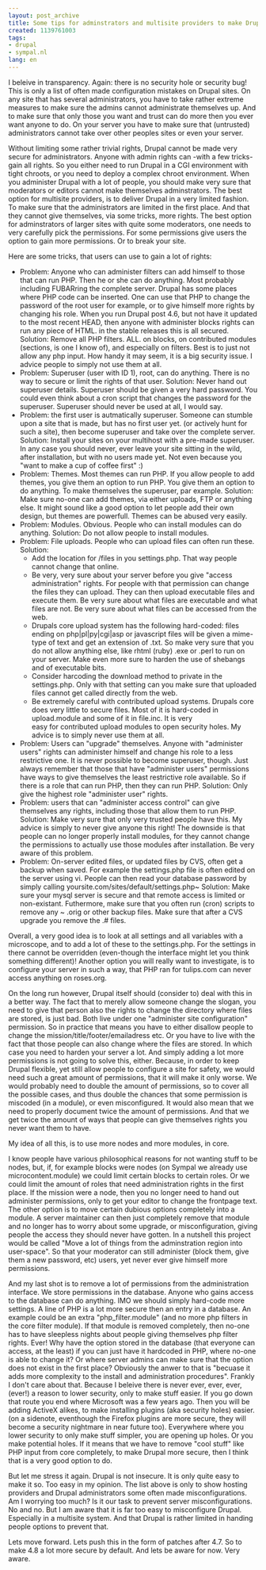 ```yaml
---
layout: post_archive
title: Some tips for adminstrators and multisite providers to make Drupal more secure.
created: 1139761003
tags:
- drupal
- sympal.nl
lang: en
---
```

I beleive in transparency. Again: there is no security hole or security bug! This is only a list of often made configuration mistakes on Drupal sites. On any site that has several administrators, you have to take rather extreme measures to make sure the admins cannot administrate themselves up. And to make sure that only those you want and trust can do more then you ever want anyone to do. On your server you have to make sure that (untrusted) administrators cannot take over other peoples sites or even your server.

Without limiting some rather trivial rights, Drupal cannot be made very secure for administrators. Anyone with admin rights can -with a few tricks- gain all rights. So you either need to run Drupal in a CGI environment with tight chroots, or you need to deploy a complex chroot environment. When you administer Drupal with a lot of people, you should make very sure that moderators or editors cannot make themselves adminstrators.
The best option for multisite providers, is to deliver Drupal in a very limited fashion. To make sure that the administrators are limited in the first place. And that they cannot give themselves, via some tricks, more rights.
The best option for adminstrators of larger sites with quite some moderators, one needs to very carefully pick the permissions. For some permissions give users the option to gain more permissions. Or to break your site.

Here are some tricks, that users can use to gain a lot of rights:
<ul>
<li>Problem: Anyone who can administer filters can add himself to those that can run PHP. Then he or she can do anything. Most probably including FUBARring the complete server. Drupal has some places where PHP code can be inserted. One can use that PHP to change the password of the root user for example, or to give himself more rights by changing his role. When you run Drupal post 4.6, but not have it updated to the most recent HEAD, then anyone with administer blocks rights can run any piece of HTML. in the stable releases this is all secured.
Solution: Remove all PHP filters. ALL. on blocks, on contributed modules (sections, is one I know of), and especially on filters. Best is to just not allow any php input. How handy it may seem, it is a big security issue. I advice people to simply not use them at all.</li>
<li>Problem: Superuser (user with ID 1), root, can do anything. There is no way to secure or limit the rights of that user.
Solution: Never hand out superuser details. Superuser should be given a very hard password. You could even think about a cron script that changes the password for the superuser. Superuser should never be used at all, I would say.</li>
<li>Problem: the first user is autmatically superuser. Someone can stumble upon a site that is made, but has no first user yet. (or actively hunt for such a site), then become superuser and take over the complete server.
Solution: Install your sites on your multihost with a pre-made superuser. In any case you should never, ever leave your site sitting in the wild, after installation, but with no users made yet. Not even because you "want to make a cup of coffee first" :)</li>
<li>Problem: Themes. Most themes can run PHP. If you allow people to add themes, you give them an option to run PHP. You give them an option to do anything. To make themselves the superuser, par example.
Solution: Make sure no-one can add themes, via either uploads, FTP or anything else. It might sound like a good option to let people add their own design, but themes are powerfull. Themes can be abused very easily.</li>
<li>Problem: Modules. Obvious. People who can install modules can do anything.
Solution: Do not allow people to install modules.</li>
<li>Problem: File uploads. People who can upload files can often run these.
Solution:
 <ul>
  <li>Add the location for /files in you settings.php. That way people cannot change that online.</li>
  <li>Be very, very sure about your server before you give "access administration" rights. For people with that permission can change the files they can upload. They can then upload executable files and execute them. Be very sure about what files are executable and what files are not. Be very sure about what files can be accessed from the web.</li>
  <li>Drupals core upload system has the following hard-coded: files ending on php|pl|py|cgi|asp or javascript files will be given a mime-type of text and get an extension of .txt. So make very sure that you do not allow anything else, like rhtml (ruby) .exe or .perl to run on your server. Make even more sure to harden the use of shebangs and of executable bits.</li>
  <li>Consider harcoding the download method to private in the settings.php. Only with that setting can you make sure that uploaded files cannot get called directly from the web.</li>
  <li>Be extremely careful with contributed upload systems. Drupals core does very little to secure files. Most of it is hard-coded in upload.module and some of it in file.inc. It is very</li> easy for contributed upload modules to open security holes. My advice is to simply never use them at all.
 </ul></li>
<li>Problem: Users can "upgrade" themselves. Anyone with "administer users" rights can administer himself and change his role to a less restrictive one. It is never possible to become superuser, though. Just always remember that those that have "administer users" permissions have ways to give themselves the least restrictive role available. So if there is a role that can run PHP, then they can run PHP.
Solution: Only give the highest role "administer user" rights.</li>
<li>Problem: users that can "administer access control" can give themselves any rights, including those that allow them to run PHP.
Solution: Make very sure that only very trusted people have this. My advice is simply to never give anyone this right! The downside is that people can no longer properly install modules, for they cannot change the permissions to actually use those modules after installation. Be very aware of this problem.</li>
<li>Problem: On-server edited files, or updated files by CVS, often get a backup when saved. For example the settings.php file is often edited on the server using vi. People can then read your database password by simply calling yoursite.com/sites/default/settings.php~
Solution: Make sure your mysql server is secure and that remote access is limited or non-existant. Futhermore, make sure that you often run (cron) scripts to remove any ~ .orig or other backup files. Make sure that after a CVS upgrade you remove the .# files.</li>
</ul>
Overall, a very good idea is to look at all settings and all variables with a microscope, and to add a lot of these to the settings.php. For the settings in there cannot be overridden (even-though the interface might let you think something different)! Another option you will really want to investigate, is to configure your server in such a way, that PHP ran for tulips.com can never access anything on roses.org.

On the long run however, Drupal itself should (consider to) deal with this in a better way.
The fact that to merely allow someone change the slogan, you need to give that person also the rights to change the directory where files are stored, is just bad. Both live under one "administer site configuration" permission. So in practice that means you have to either disallow people to change the mission/title/footer/emailadress etc. Or you have to live with the fact that those people can also change where the files are stored. In which case you need to harden your server a lot.
And simply adding a lot more permissions is not going to solve this, either. Because, in order to keep Drupal flexible, yet still allow people to configure a site for safety, we would need such a great amount of permissions, that it will make it only worse. We would probably need to double the amount of permissions, so to cover all the possible cases, and thus double the chances that some permission is miscoded (in a module), or even misconfigured. It would also mean that we need to properly document twice the amount of permissions. And that we get twice the amount of ways that people can give themselves rights you never want them to have.

My idea of all this, is to use more nodes and more modules, in core.

I know people have various philosophical reasons for not wanting stuff to be nodes, but, if, for example blocks were nodes (on Sympal we already use microcontent.module) we could limit certain blocks to certain roles. Or we could limit the amount of roles that need administration rights in the first place. If the mission were a node, then you no longer need to hand out administer permissions, only to get your editor to change the frontpage text.
The other option is to move certain dubious options completely into a module. A server maintainer can then just completely remove that module and no longer has to worry about some upgrade, or misconfiguration, giving people the access they should never have gotten. In a nutshell this project would be called "Move a lot of things from the adminstration region into user-space". So that your moderator can still administer (block them, give them a new password, etc) users, yet never ever give himself more permissions.

And my last shot is to remove a lot of permissions from the administration interface. We store permissions in the database. Anyone who gains access to the database can do anything. IMO we should simply hard-code more settings. A line of PHP is a lot more secure then an entry in a database. An example could be an extra "php_filter.module" (and no more php filters in the core filter module). If that module is removed completely, then no-one has to have sleepless nights about people giving themselves php filter rights. Ever! Why have the option stored in the database (that everyone can access, at the least) if you can just have it hardcoded in PHP, where no-one is able to change it? Or where server admins can make sure that the option does not exist in the first place?
Obviously the anwer to that is "becuase it adds more complexity to the install and administration procedures". Frankly I don't care about that. Because I beleive there is never ever, ever, ever, (ever!) a reason to lower security, only to make stuff easier. If you go down that route you end where Microsoft was a few years ago. Then you will be adding ActiveX alikes, to make installing plugins (aka security holes) easier. (on a sidenote, eventhough the Firefox plugins are more secure, they will become a security nightmare in near future too). Everywhere where you lower security to only make stuff simpler, you are opening up holes. Or you make potential holes. If it means that we have to remove "cool stuff" like PHP input from core completely, to make Drupal more secure, then I think that is a very good option to do.

But let me stress it again. Drupal is not insecure. It is only quite easy to make it so. Too easy in my opinion. The list above is only to show hosting providers and Drupal administrators some often made misconfigurations. Am I worrying too much? Is it our task to prevent server misconfigurations. No and no. But I am aware that it is far too easy to misconfigure Drupal. Especially in a multisite system. And that Drupal is rather limited in handing people options to prevent that.

Lets move forward. Lets push this in the form of patches after 4.7. So to make 4.8 a lot more secure by default. And lets be aware for now. Very aware.
